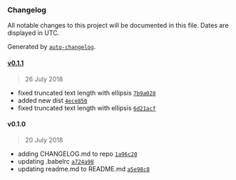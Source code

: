 ### Changelog

All notable changes to this project will be documented in this file. Dates are displayed in UTC.

Generated by [`auto-changelog`](https://github.com/CookPete/auto-changelog).

#### [v0.1.1](https://github.com/alexseitsinger/text-truncate/compare/v0.1.0...v0.1.1)

> 26 July 2018

- fixed truncated text length with ellipsis [`7b9a028`](https://github.com/alexseitsinger/text-truncate/commit/7b9a02829a4daf6e8f3d6a0db4754453bc04de74)
- added new dist [`4ece850`](https://github.com/alexseitsinger/text-truncate/commit/4ece8503b2b72b1b41a6057c76b158deda16cd8a)
- fixed truncated text length with ellipsis [`6d21acf`](https://github.com/alexseitsinger/text-truncate/commit/6d21acfb8b6218646e08eef877f4e3a2aa7b99a5)

#### v0.1.0

> 20 July 2018

- adding CHANGELOG.md to repo [`1a96c20`](https://github.com/alexseitsinger/text-truncate/commit/1a96c20fa715064e29aa01cc694998c0c98e49f2)
- updating .babelrc [`a724a98`](https://github.com/alexseitsinger/text-truncate/commit/a724a986977d651dbe95cffb1fb4175bf5ccdec5)
- updating readme.md to README.md [`a5e98c8`](https://github.com/alexseitsinger/text-truncate/commit/a5e98c82862e38e77597fe905768fc39aeaf2115)
